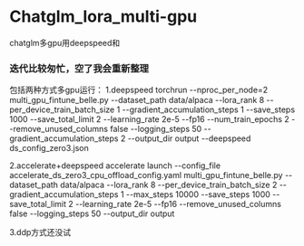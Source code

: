 # Chatglm_lora_multi-gpu
chatglm多gpu用deepspeed和
### 迭代比较匆忙，空了我会重新整理 ###
包括两种方式多gpu运行：
1.deepspeed
torchrun --nproc_per_node=2 multi_gpu_fintune_belle.py --dataset_path data/alpaca --lora_rank 8 --per_device_train_batch_size 1 --gradient_accumulation_steps 1  --save_steps 1000 --save_total_limit 2 --learning_rate 2e-5 --fp16 --num_train_epochs 2 --remove_unused_columns false --logging_steps 50 --gradient_accumulation_steps 2 --output_dir output --deepspeed ds_config_zero3.json

2.accelerate+deepspeed 
accelerate launch --config_file accelerate_ds_zero3_cpu_offload_config.yaml  multi_gpu_fintune_belle.py --dataset_path data/alpaca --lora_rank 8 --per_device_train_batch_size 2 --gradient_accumulation_steps 1 --max_steps 10000 --save_steps 1000 --save_total_limit 2 --learning_rate 2e-5 --fp16 --remove_unused_columns false --logging_steps 50 --output_dir output

3.ddp方式还没试
